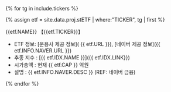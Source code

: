 {% for tg in include.tickers %}

{% assign etf = site.data.proj.stETF | where:"TICKER", tg | first %}

{{etf.NAME}} 【{{etf.TICKER}}】
* ETF 정보: [운용사 제공 정보]( {{ etf.URL }}), [네이버 제공 정보]({{ etf.INFO.NAVER.URL }})
* 추종 지수 : [{{ etf.IDX.NAME }}]({{ etf.IDX.LINK}})
* 시가총액 : 현재 {{ etf.CAP }} 억원
* 설명 : {{ etf.INFO.NAVER.DESC }} (REF: 네이버 금융)

{% endfor %}
